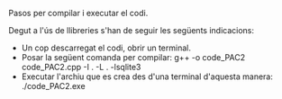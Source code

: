 Pasos per compilar i executar el codi.

Degut a l'ús de llibreries s'han de seguir les següents indicacions:

- Un cop descarregat el codi, obrir un terminal.
- Posar la següent comanda per compilar: g++ -o code_PAC2 code_PAC2.cpp -I . -L . -lsqlite3
- Executar l'archiu que es crea des d'una terminal d'aquesta manera: ./code_PAC2.exe
